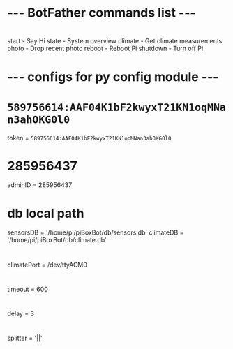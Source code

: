 # ####################################
# ---   BotFather commands list    ---
# ####################################

start - Say Hi
state - System overview
climate - Get climate measurements
photo - Drop recent photo
reboot - Reboot Pi
shutdown - Turn off Pi



# ####################################
# --- configs for py config module ---
# ####################################

# `589756614:AAF04K1bF2kwyxT21KN1oqMNan3ahOKG0l0`
token = `589756614:AAF04K1bF2kwyxT21KN1oqMNan3ahOKG0l0`
# 285956437
adminID = 285956437
# db local path
sensorsDB = '/home/pi/piBoxBot/db/sensors.db'
climateDB = '/home/pi/piBoxBot/db/climate.db'
# ###
climatePort = /dev/ttyACM0
# ###
timeout = 600
# ###
delay = 3
# ###
splitter = '||'
